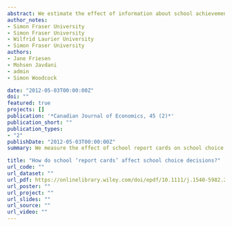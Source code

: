 ```yaml
---
abstract: We estimate the effect of information about school achievement that is disseminated to the public through websites and school ‘report cards’ on school choice decisions. We find that students are more likely to leave their school when public information reveals poor school-level performance. Some parents’ school choice decisions respond to information soon after it becomes available. Others, including non-English-speaking parents, alter their school choice decisions only in response to information that has been disseminated widely and discussed in the media. Parents in low-income neighbourhoods are most likely to alter their school choice decisions in response to new information.
author_notes:
- Simon Fraser University
- Simon Fraser University
- Wilfrid Laurier University
- Simon Fraser University
authors:
- Jane Friesen
- Mohsen Javdani
- admin
- Simon Woodcock

date: "2012-05-03T00:00:00Z"
doi: ""
featured: true
projects: []
publication: '*Canadian Journal of Economics, 45 (2)*'
publication_short: ""
publication_types:
- "2"
publishDate: "2012-05-03T00:00:00Z"
summary: We measure the effect of school report cards on school choice

title: "How do school ‘report cards’ affect school choice decisions?"
url_code: ""
url_dataset: ""
url_pdf: https://onlinelibrary.wiley.com/doi/epdf/10.1111/j.1540-5982.2012.01709.x
url_poster: ""
url_project: ""
url_slides: ""
url_source: ""
url_video: ""
---
```


